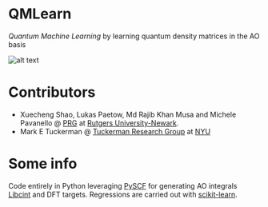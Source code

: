 # QMLearn
*Quantum Machine Learning*
by learning quantum density matrices in the AO basis

![alt text](https://gitlab.com/pavanello-research-group/qmlearn/Docs/figure3.png)

# Contributors
 - Xuecheng Shao, Lukas Paetow, Md Rajib Khan Musa and Michele Pavanello @ [PRG](https://sites.rutgers.edu/prg/) at [Rutgers University-Newark](http://sasn.rutgers.edu).
 - Mark E Tuckerman @ [Tuckerman Research Group](https://wp.nyu.edu/tuckerman_group/) at [NYU](https://cas.nyu.edu/)

 # Some info

 Code entirely in Python leveraging [PySCF](https://pyscf.org/) for generating AO integrals [Libcint](https://github.com/sunqm/libcint) and DFT targets. Regressions are carried out with [scikit-learn](https://scikit-learn.org/stable/).
